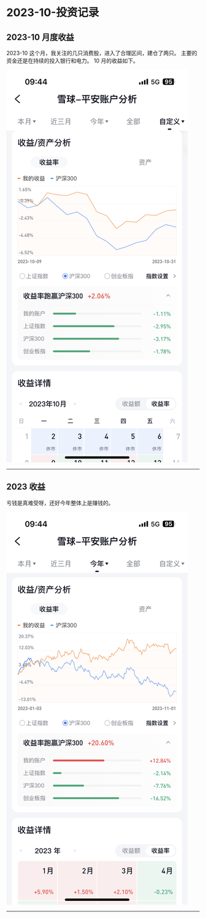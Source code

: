 # 2023-10-投资记录

## 2023-10 月度收益
2023-10 这个月，我关注的几只消费股，进入了合理区间，建仓了两只。 主要的资金还是在持续的投入银行和电力。 10 月的收益如下。

![](./images/2023-10.jpg)

---


## 2023 收益

亏钱是真难受呀，还好今年整体上是赚钱的。

![](./images/2023-01-10.jpg)

---
